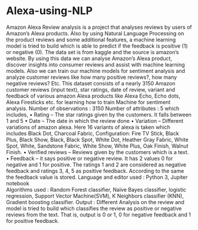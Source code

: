 # Alexa-using-NLP


Amazon Alexa Review analysis is a project that analyses reviews by users of Amazon’s Alexa products. Also by using Natural Language Processing on the product reviews and some additional features, a machine learning model is tried to build which is able to predict if the feedback is positive (1) or negative (0). The data set is from kaggle and the source is amazon’s website. By using this data we can analyse Amazon’s Alexa product, discover insights into consumer reviews and assist with machine learning models. Also we can train our machine models for sentiment analysis and analyze customer reviews like how many positive reviews?, how many negative reviews? Etc. 
This dataset consists of a nearly 3150 Amazon customer reviews (input text), star ratings, date of review, variant and feedback of various amazon Alexa products like Alexa Echo, Echo dots, Alexa Firesticks etc. for learning how to train Machine for sentiment analysis.
Number of observations : 3150
Number of attributes : 5 which includes,
    • Rating – The star ratings given by the customers. It falls between 1 and 5
    • Date – The date in which the review done
    • Variation – Different variations of amazon alexa. Here 16 variants of alexa is taken which includes Black Dot, Charcoal Fabric, Configuration: Fire TV Stick, Black  Plus, Black Show, Black, Black Spot, White Dot, Heather Gray Fabric, White Spot,              White, Sandstone Fabric, White Show, White  Plus, Oak Finish, Walnut Finish. 
    • Verified reviews – Reviews given by the customers which is a text.
    • Feedback – it says positive or negative review. It has 2 values 0 for negative and 1 for positive. The ratings 1 and 2 are considered as negative feedback and ratings 3, 4, 5 as positive feedback. According to the same the feedback value is stored.
Language and editor used : Python 3,  Jupiter notebook   
Algorithms used : Random Forest classifier, Naïve Bayes classifier, logistic regression, Support Vector Machine(SVM), K Neighbors classifier (KNN), Gradient boosting classifier.
Output : Different Analysis on the review and model is tried to build which classifies the review as positive or negative reviews from the text. That is, output is 0 or 1, 0 for negative feedback and 1 for positive feedback.
         
